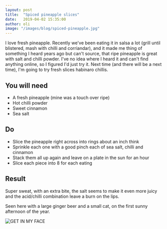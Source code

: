 ```yaml
---
layout: post
title:  "Spiced pineapple slices"
date:   2019-04-02 15:35:00
author: oli
image: "/images/blog/spiced-pineapple.jpg"
---
```


I love fresh pineapple.  Recently we've been eating it in salsa a lot (grill until blistered, mash with chilli and corriandar), and it made me thing of something I heard years ago but can't source, that ripe pineapple is great with salt and chilli powder.  I've no idea where I heard it and can't find anything online, so I figured I'd just try it.  Next time (and there will be a next time), I'm going to try fresh slices habinaro chillis.

## You will need

* A fresh pineapple (mine was a touch over ripe)
* Hot chilli powder
* Sweet cinnamon
* Sea salt


## Do

* Slice the pineapple right across into rings about an inch think 
* Sprinkle each one with a good pinch each of sea salt, chilli and cinnamon
* Stack them all up again and leave on a plate in the sun for an hour
* Slice each piece into 8 for each eating


## Result

Super sweat, with an extra bite, the salt seems to make it even more juicy and the acid/chilli combination leave a burn on the lips.

Seen here with a large ginger beer and a small cat, on the first sunny afternoon of the year.

![GET IN MY FACE](/images/blog/spiced-pineapple.jpg)
